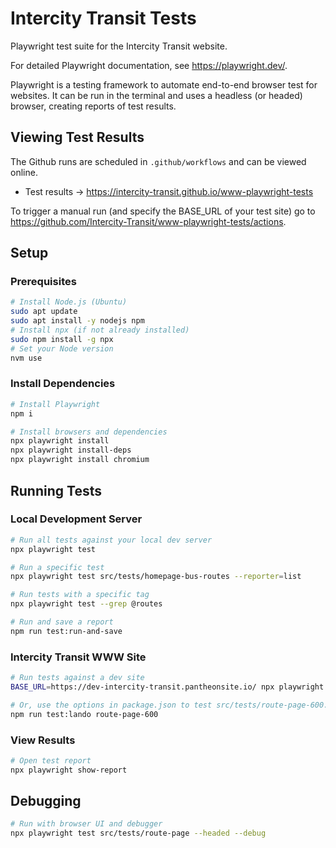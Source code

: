 # Intercity Transit Tests

Playwright test suite for the Intercity Transit website.

For detailed Playwright documentation, see https://playwright.dev/.

Playwright is a testing framework to automate end-to-end browser test for websites. It can be run in the terminal and uses a headless (or headed) browser, creating reports of test results.

## Viewing Test Results

The Github runs are scheduled in `.github/workflows` and can be viewed online.

  - Test results → https://intercity-transit.github.io/www-playwright-tests

To trigger a manual run (and specify the BASE_URL of your test site) go to https://github.com/Intercity-Transit/www-playwright-tests/actions.


## Setup

### Prerequisites
```bash
# Install Node.js (Ubuntu)
sudo apt update
sudo apt install -y nodejs npm
# Install npx (if not already installed)
sudo npm install -g npx
# Set your Node version
nvm use
```

### Install Dependencies
```bash
# Install Playwright
npm i

# Install browsers and dependencies
npx playwright install
npx playwright install-deps
npx playwright install chromium
```

## Running Tests

### Local Development Server
```bash
# Run all tests against your local dev server
npx playwright test

# Run a specific test
npx playwright test src/tests/homepage-bus-routes --reporter=list

# Run tests with a specific tag
npx playwright test --grep @routes

# Run and save a report
npm run test:run-and-save
```

### Intercity Transit WWW Site
```bash
# Run tests against a dev site
BASE_URL=https://dev-intercity-transit.pantheonsite.io/ npx playwright test

# Or, use the options in package.json to test src/tests/route-page-600.spec.ts
npm run test:lando route-page-600
```

### View Results
```bash
# Open test report
npx playwright show-report
```

## Debugging

```bash
# Run with browser UI and debugger
npx playwright test src/tests/route-page --headed --debug
```
